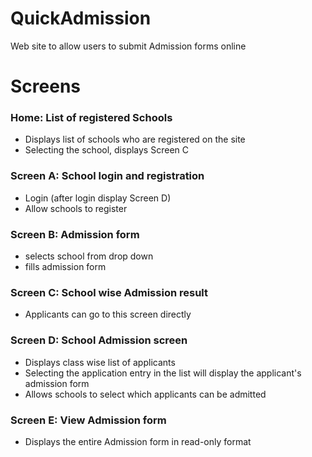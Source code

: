 # QuickAdmission
Web site to allow users to submit Admission forms online

# Screens
### Home: List of registered Schools
  * Displays list of schools who are registered on the site
  * Selecting the school, displays Screen C
### Screen A: School login and registration
  * Login (after login display Screen D)
  * Allow schools to register
### Screen B: Admission form
  * selects school from drop down
  * fills admission form
### Screen C: School wise Admission result
  * Applicants can go to this screen directly
### Screen D: School Admission screen
  * Displays class wise list of applicants 
  * Selecting the application entry in the list will display the applicant's admission form
  * Allows schools to select which applicants can be admitted
### Screen E: View Admission form
 * Displays the entire Admission form in read-only format
